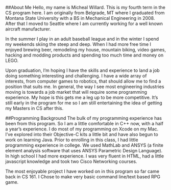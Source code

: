 ##About Me
Hello, my name is Micheal Willard. This is my fourth term in the CS program here. I am originally from Belgrade, MT where I graduated from Montana State University with a BS in Mechanical Engineering in 2008. After that I moved to Seattle where I am currently working for a well known aircraft manufacturer.

In the summer I play in an adult baseball league and in the winter I spend my weekends skiing the steep and deep. When I had more free time I enjoyed brewing beer, remodeling my house, mountain biking, video games, hacking and modding products and spending too much time and money on LEGO.

Upon graduation, I’m hoping I have the skills and experience to land a job doing something interesting and challenging. I have a wide array of interests, from computer games to robotics, that should allow me to find a position that suits me. In general, the way I see most engineering industries moving is towards a job market that will require some programming experience. My hope is this gets me a leg up to be more competitive. It’s still early in the program for me so I am still entertaining the idea of getting my Masters in CS after this.

##Programming Background
The bulk of my programming experience has been from this program. So I am a little comfortable in C++ now, with a half a year’s experience. I do most of my programming on Xcode on my Mac. I’ve explored into their Objective-C kits a little bit and have also begun to work on learning Java. Prior to enrolling in this class, I had little programming experience in college. We used MathLab and ANSYS (a finite element analysis software that uses ANSYS Parametric Design Language). In high school I had more experience. I was very fluent in HTML, had a little javascript knowledge and took two Cisco Networking courses. 

The most enjoyable project I have worked on in this program so far came back in CS 161.  I Chose to make very basic command line/text based RPG game.
